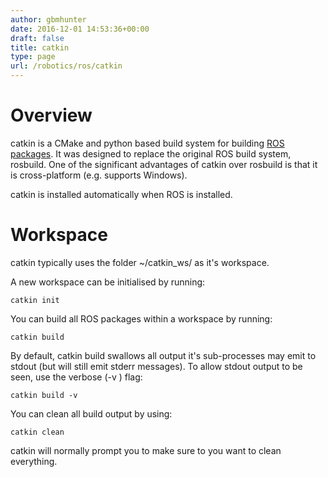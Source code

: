 ```yaml
---
author: gbmhunter
date: 2016-12-01 14:53:36+00:00
draft: false
title: catkin
type: page
url: /robotics/ros/catkin
---
```


# Overview




catkin is a CMake and python based build system for building [ROS packages](http://blog.mbedded.ninja/programming/operating-systems/ros). It was designed to replace the original ROS build system, rosbuild. One of the significant advantages of catkin over rosbuild is that it is cross-platform (e.g. supports Windows).




catkin is installed automatically when ROS is installed.




# Workspace




catkin typically uses the folder ~/catkin_ws/ as it's workspace.




A new workspace can be initialised by running:



    
    catkin init




You can build all ROS packages within a workspace by running:



    
    catkin build




By default, catkin build swallows all output it's sub-processes may emit to stdout (but will still emit stderr messages). To allow stdout output to be seen, use the verbose (-v ) flag:



    
    catkin build -v




You can clean all build output by using:



    
    catkin clean




catkin will normally prompt you to make sure to you want to clean everything.

